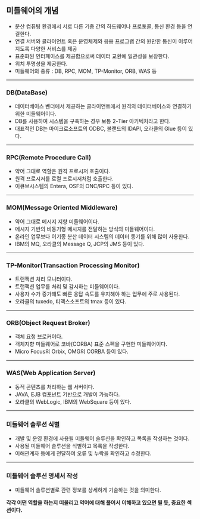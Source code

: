 ## 미들웨어의 개념

- 분산 컴퓨팅 환경에서 서로 다른 기종 간의 하드웨어나 프로토콜, 통신 환경 등을 연결한다.
- 연결 서버와 클라이언트 혹은 운영체제와 응용 프로그램 간의 원만한 통신이 이루어지도록 다양한 서비스를 제공
- 표준화된 인터페이스를 제공함으로써 데이터 교환에 일관성을 보장한다.
- 위치 투명성을 제공한다.
- 미들웨어의 종류 : DB, RPC, MOM, TP-Monitor, ORB, WAS 등

---

### DB(DataBase)

- 데이터베이스 벤더에서 제공하는 클라이언트에서 원격의 데이터베이스와 연결하기 위한 미들웨어이다.
- DB를 사용하여 시스템을 구축하는 경우 보통 2-Tier 아키텍처라고 한다.
- 대표적인 DB는 마이크로소프트의 ODBC, 볼랜드의 IDAPI, 오라클의 Glue 등이 있다.

---

### RPC(Remote Procedure Call)

- 약어 그대로 역할은 원격 프로시저 호출이다.
- 원격 프로시저를 로컬 프로시저처럼 호출한다.
- 이큐브시스템의 Entera, OSF의 ONC/RPC 등이 있다.

---

### MOM(Message Oriented Middleware)

- 약어 그대로 메시지 지향 미들웨어이다.
- 메시지 기반의 비동기형 메시지를 전달하는 방식의 미들웨어이다.
- 온라인 업무보다 이기종 분산 데이터 시스템의 데이터 동기를 위해 많이 사용한다.
- IBM의 MQ, 오라클의 Message Q, JCP의 JMS 등이 있다.

---

### TP-Monitor(Transaction Processing Monitor)

- 트랜잭션 처리 모니터이다.
- 트랜잭션 업무를 처리 및 감시하는 미들웨어이다.
- 사용자 수가 증가해도 빠른 응답 속도를 유지해야 하는 업무에 주로 사용된다.
- 오라클의 tuxedo, 티맥스소프트의 tmax 등이 있다.

---

### ORB(Object Request Broker)

- 객체 요청 브로커이다.
- 객체지향 미들웨어로 코바(CORBA) 표준 스펙을 구현한 미들웨어이다.
- Micro Focus의 Orbix, OMG의 CORBA 등이 있다.

---

### WAS(Web Application Server)

- 동적 콘텐츠를 처리하는 웹 서버이다.
- JAVA, EJB 컴포넌트 기반으로 개발이 가능하다.
- 오라클의 WebLogic, IBM의 WebSquare 등이 있다.

---

### 미들웨어 솔루션 식별

- 개발 및 운영 환경에 사용될 미들웨어 솔루션을 확인하고 목록을 작성하는 것이다.
- 사용될 미들웨어 솔루션을 식별하고 목록을 작성한다.
- 이해관계자 등에게 전달하여 오류 및 누락을 확인하고 수정한다.

---

### 미들웨어 솔루션 명세서 작성

- 미들웨어 솔루션별로 관련 정보를 상세하게 기술하는 것을 의미한다.

**각각 어떤 역할을 하는지 떠올리고 약어에 대해 풀어서 이해하고 있으면 될 듯, 중요한 섹션이다.**
